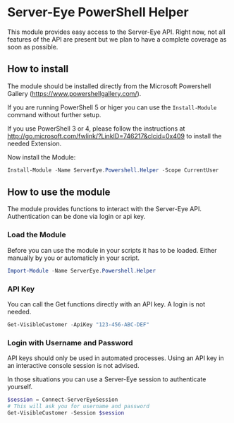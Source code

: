 # Server-Eye PowerShell Helper

This module provides easy access to the Server-Eye API. Right now, not all features of the API are present but we plan to have a complete coverage as soon as possible.

## How to install
The module should be installed directly from the Microsoft Powershell Gallery (https://www.powershellgallery.com/).

If you are running PowerShell 5 or higer you can use the ```Install-Module``` command without further setup.  

If you use PowerShell 3 or 4, please follow the instructions at http://go.microsoft.com/fwlink/?LinkID=746217&clcid=0x409 to install the needed Extension.

Now install the Module:
```powershell
Install-Module -Name ServerEye.Powershell.Helper -Scope CurrentUser
``` 

## How to use the module
The module provides functions to interact with the Server-Eye API. Authentication can be done via login or api key. 

### Load the Module
Before you can use the module in your scripts it has to be loaded. Either manually by you or automaticly in your script.
```powershell
Import-Module -Name ServerEye.Powershell.Helper
```

### API Key
You can call the Get functions directly with an API key. A login is not needed.
```powershell
Get-VisibleCustomer -ApiKey "123-456-ABC-DEF"
```

### Login with Username and Password
API keys should only be used in automated processes. Using an API key in an interactive console session is not advised. 

In those situations you can use a Server-Eye session to authenticate yourself.
```powershell
$session = Connect-ServerEyeSession
# This will ask you for username and password
Get-VisibleCustomer -Session $session
```

